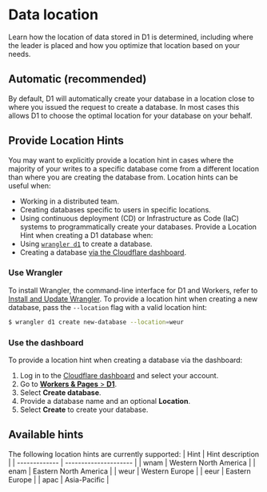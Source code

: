 # Data location
Learn how the location of data stored in D1 is determined, including where the leader is placed and how you optimize that location based on your needs.
## Automatic (recommended)
By default, D1 will automatically create your database in a location close to where you issued the request to create a database. In most cases this allows D1 to choose the optimal location for your database on your behalf.
## Provide Location Hints
You may want to explicitly provide a location hint in cases where the majority of your writes to a specific database come from a different location than where you are creating the database from. Location hints can be useful when:
* Working in a distributed team.
* Creating databases specific to users in specific locations.
* Using continuous deployment (CD) or Infrastructure as Code (IaC) systems to programmatically create your databases.
Provide a Location Hint when creating a D1 database when:
* Using [`wrangler d1`](/workers//wrangler/commands/#d1) to create a database.
* Creating a database [via the Cloudflare dashboard](https://dash.cloudflare.com/?to=/:account/workers/d1).
### Use Wrangler
To install Wrangler, the command-line interface for D1 and Workers, refer to [Install and Update Wrangler](/workers/wrangler/install-and-update/).
To provide a location hint when creating a new database, pass the `--location` flag with a valid location hint:
```sh
$ wrangler d1 create new-database --location=weur 
```
### Use the dashboard
To provide a location hint when creating a database via the dashboard:
1. Log in to the [Cloudflare dashboard](https://dash.cloudflare.com) and select your account.
2. Go to [**Workers & Pages** > **D1**](https://dash.cloudflare.com/?to=/:account/workers/d1).
3. Select **Create database**.
4. Provide a database name and an optional **Location**.
5. Select **Create** to create your database.
## Available hints
The following location hints are currently supported:
| Hint          | Hint description      |
| ------------- | --------------------- |
| wnam          | Western North America |
| enam          | Eastern North America |
| weur          | Western Europe        |
| eeur          | Eastern Europe        |
| apac          | Asia-Pacific          |